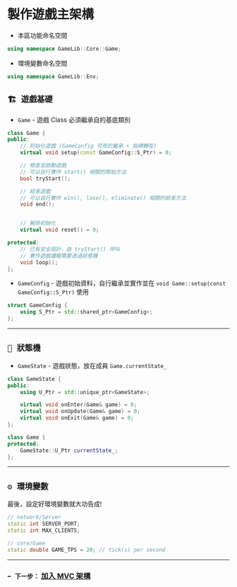 # 製作遊戲主架構
- 本區功能命名空間
```cpp
using namespace GameLib::Core::Game;
```
- 環境變數命名空間
```cpp
using namespace GameLib::Env;
```

## `🏗️ 遊戲基礎`
- `Game` - 遊戲 Class 必須繼承自的基底類別
```cpp
class Game {
public:
	// 初始化遊戲 (GameConfig 可用於繼承 + 指標轉型)
	virtual void setup(const GameConfig::S_Ptr) = 0;

	// 檢查並啟動遊戲
	// 可以自行實作 start() 相關的開始方法
	bool tryStart();

	// 結束遊戲
	// 可以自行實作 win(), lose(), eliminate() 相關的結束方法
	void end();


	// 解除初始化
	virtual void reset() = 0;

protected:
	// 已有安全設計，由 tryStart() 呼叫
	// 實作遊戲邏輯需要透過狀態機
	void loop();
};
```

- `GameConfig` - 遊戲初始資料，自行繼承並實作並在 `void Game::setup(const GameConfig::S_Ptr)` 使用
```cpp
struct GameConfig {
	using S_Ptr = std::shared_ptr<GameConfig>;
};
```

---
## `🔁 狀態機`
- `GameState` - 遊戲狀態，放在成員 `Game.currentState_`
```cpp
class GameState {
public:
	using U_Ptr = std::unique_ptr<GameState>;

	virtual void onEnter(Game& game) = 0;
	virtual void onUpdate(Game& game) = 0;
	virtual void onExit(Game& game) = 0;
};
```
```cpp
class Game {
protected:
	GameState::U_Ptr currentState_;
};
```

---
## `⚙️ 環境變數`
最後，設定好環境變數就大功告成!
```cpp
// network/Server
static int SERVER_PORT;
static int MAX_CLIENTS;

// core/Game
static double GAME_TPS = 20; // tick(s) per second

```

---
### `➡️ 下一步：` [加入 MVC 架構](step2.md)